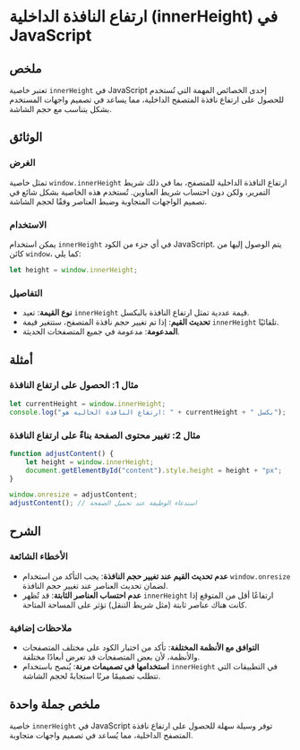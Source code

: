 <!--
Meta Description: # ارتفاع النافذة الداخلية (innerHeight) في JavaScript ## ملخص تعتبر خاصية `innerHeight` في JavaScript إحدى الخصائص المهمة التي تُستخدم للحصول على ارتف...
Meta Keywords: innerheight, ارتفاع, النافذة, javascript, window
-->

# ارتفاع النافذة الداخلية (innerHeight) في JavaScript

## ملخص
تعتبر خاصية `innerHeight` في JavaScript إحدى الخصائص المهمة التي تُستخدم للحصول على ارتفاع نافذة المتصفح الداخلية، مما يساعد في تصميم واجهات المستخدم بشكل يتناسب مع حجم الشاشة.

## الوثائق
### الغرض
تمثل خاصية `window.innerHeight` ارتفاع النافذة الداخلية للمتصفح، بما في ذلك شريط التمرير، ولكن دون احتساب شريط العناوين. تُستخدم هذه الخاصية بشكل شائع في تصميم الواجهات المتجاوبة وضبط العناصر وفقًا لحجم الشاشة.

### الاستخدام
يمكن استخدام `innerHeight` في أي جزء من الكود JavaScript. يتم الوصول إليها من كائن `window`، كما يلي:
```javascript
let height = window.innerHeight;
```

### التفاصيل
- **نوع القيمة**: تعيد `innerHeight` قيمة عددية تمثل ارتفاع النافذة بالبكسل.
- **تحديث القيم**: إذا تم تغيير حجم نافذة المتصفح، ستتغير قيمة `innerHeight` تلقائيًا.
- **المدعومة**: مدعومة في جميع المتصفحات الحديثة.

## أمثلة
### مثال 1: الحصول على ارتفاع النافذة
```javascript
let currentHeight = window.innerHeight;
console.log("ارتفاع النافذة الحالية هو: " + currentHeight + " بكسل");
```

### مثال 2: تغيير محتوى الصفحة بناءً على ارتفاع النافذة
```javascript
function adjustContent() {
    let height = window.innerHeight;
    document.getElementById("content").style.height = height + "px";
}

window.onresize = adjustContent;
adjustContent(); // استدعاء الوظيفة عند تحميل الصفحة
```

## الشرح
### الأخطاء الشائعة
- **عدم تحديث القيم عند تغيير حجم النافذة**: يجب التأكد من استخدام `window.onresize` لضمان تحديث العناصر عند تغيير حجم النافذة.
- **عدم احتساب العناصر الثابتة**: قد تُظهر `innerHeight` ارتفاعًا أقل من المتوقع إذا كانت هناك عناصر ثابتة (مثل شريط التنقل) تؤثر على المساحة المتاحة.

### ملاحظات إضافية
- **التوافق مع الأنظمة المختلفة**: تأكد من اختبار الكود على مختلف المتصفحات والأنظمة، لأن بعض المتصفحات قد تعرض أبعادًا مختلفة.
- **استخدامها في تصميمات مرنة**: يُنصح باستخدام `innerHeight` في التطبيقات التي تتطلب تصميمًا مرنًا استجابةً لحجم الشاشة.

## ملخص جملة واحدة
خاصية `innerHeight` في JavaScript توفر وسيلة سهلة للحصول على ارتفاع نافذة المتصفح الداخلية، مما يُساعد في تصميم واجهات متجاوبة.